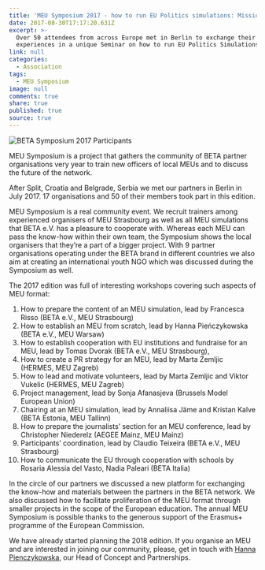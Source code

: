 ```yaml
---
title: 'MEU Symposium 2017 - how to run EU Politics simulations: Mission accomplished'
date: 2017-08-30T17:17:20.631Z
excerpt: >-
  Over 50 attendees from across Europe met in Berlin to exchange their
  experiences in a unique Seminar on how to run EU Politics Simulations
link: null
categories:
  - Association
tags:
  - MEU Symposium
image: null
comments: true
share: true
published: true
source: true
---
```

![BETA Symposium 2017 Participants](http://www.beta-europe.org/assets/images/beta-symposum-2017-participants.jpg)

MEU Symposium is a project that gathers the community of BETA partner organisations very year to train new officers  of local MEUs and to discuss the future of the network. 

After Split, Croatia and Belgrade, Serbia we met our partners in Berlin in July 2017. 17 organisations and 50 of their members took part in this edition.

MEU Symposium is a real community event. We recruit trainers among experienced organisers of MEU Strasbourg as well as all MEU simulations that BETA e.V. has a pleasure to cooperate with. Whereas each MEU can pass the know-how within their own team, the Symposium shows the local organisers that they’re a part of a bigger project.  With 9 partner organisations operating under the BETA brand in different countries we also aim at creating an international youth NGO which was discussed during the Symposium as well. 

The 2017 edition was full of interesting workshops covering such aspects of MEU format:

1. How to prepare the content of an MEU simulation, lead by Francesca Risso (BETA e.V., MEU Strasbourg)
2. How to establish an MEU from scratch, lead by Hanna Pieńczykowska (BETA e.V., MEU Warsaw)
3. How to establish cooperation with EU institutions and fundraise for an MEU, lead by Tomas Dvorak (BETA e.V., MEU Strasbourg), 
4. How to create a PR strategy for an MEU, lead by Marta Zemljic (HERMES, MEU Zagreb)
5. How to lead and motivate volunteers, lead by Marta Zemljic and Viktor Vukelic (HERMES, MEU Zagreb)
6. Project management, lead by Sonja Afanasjeva (Brussels Model European Union)
7. Chairing at an MEU simulation, lead by Annaliisa Jäme and Kristan Kalve (BETA Estonia, MEU Tallinn)
8. How to prepare the journalists’ section for an MEU conference, lead by Christopher Niederelz (AEGEE Mainz, MEU Mainz)
9. Participants’ coordination, lead by Claudio Teixeira (BETA e.V., MEU Strasbourg)
10. How to communicate the EU through cooperation with schools by Rosaria Alessia del Vasto, Nadia Paleari (BETA Italia)

In the circle of our partners we discussed a new platform for exchanging the know-how and materials between the partners in the BETA network. We also discussed how to facilitate proliferation of the MEU format through smaller projects in the scope of the European education. 
The annual MEU Symposium is possible thanks to the generous support of the Erasmus+ programme of the European Commission.

We have already started planning the 2018 edition. If you organise an MEU and are interested in joining our community, please, get in touch with [Hanna Pienczykowska](https://forum.beta-europe.org/u/h.pienczykowska), our Head of Concept and Partnerships.

